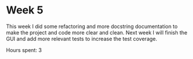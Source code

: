 # Week 5

This week I did some refactoring and more docstring documentation to make the project and code more clear and clean.
Next week I will finish the GUI and add more relevant tests to increase the test coverage.

Hours spent: 3
